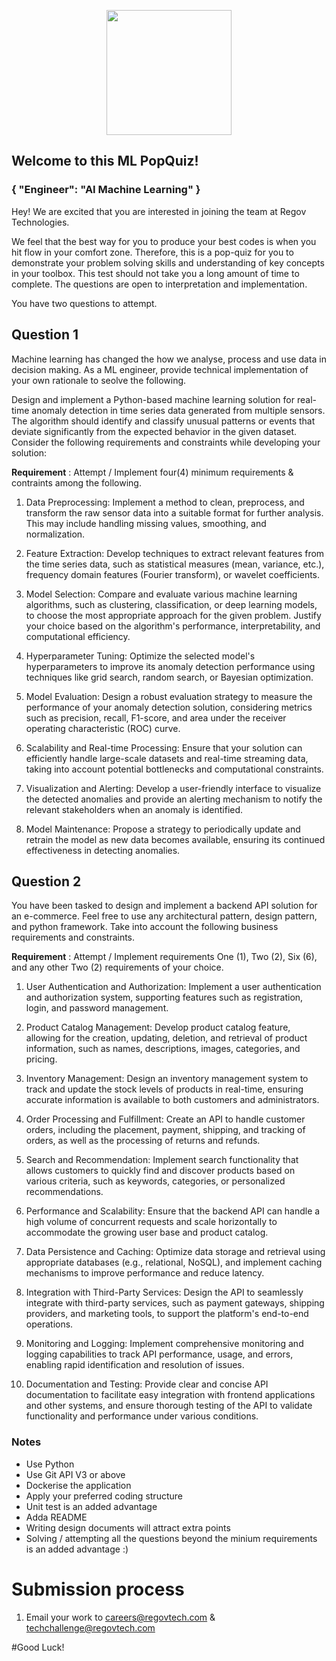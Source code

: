 <p align="center"> 
    <img src="https://regov-store.s3.ap-southeast-1.amazonaws.com/REGOV+Logo_CMYK.png" width="200" >
</p>

## Welcome to this ML PopQuiz!
### { "Engineer": "AI Machine Learning" }

Hey! We are excited that you are interested in joining the team at Regov Technologies.

We feel that the best way for you to produce your best codes is when you hit flow in your comfort zone. Therefore, this is a pop-quiz for you to demonstrate your problem solving skills and understanding of key concepts in your toolbox. This test should not take you a long amount of time to complete. The questions are open to interpretation and implementation.

You have two questions to attempt.

## Question 1

<p> Machine learning has changed the how we analyse, process and use data in decision making. As a ML engineer, provide technical implementation of your own rationale to seolve the following. 
</P>

<p>
Design and implement a Python-based machine learning solution for real-time anomaly detection in time series data generated from multiple sensors. The algorithm should identify and classify unusual patterns or events that deviate significantly from the expected behavior in the given dataset. Consider the following requirements and constraints while developing your solution:

**Requirement** : Attempt / Implement four(4) minimum requirements & contraints among the following.</br>

1. Data Preprocessing: Implement a method to clean, preprocess, and transform the raw sensor data into a suitable format for further analysis. This may include handling missing values, smoothing, and normalization.

2. Feature Extraction: Develop techniques to extract relevant features from the time series data, such as statistical measures (mean, variance, etc.), frequency domain features (Fourier transform), or wavelet coefficients.

3. Model Selection: Compare and evaluate various machine learning algorithms, such as clustering, classification, or deep learning models, to choose the most appropriate approach for the given problem. Justify your choice based on the algorithm's performance, interpretability, and computational efficiency.

4. Hyperparameter Tuning: Optimize the selected model's hyperparameters to improve its anomaly detection performance using techniques like grid search, random search, or Bayesian optimization.

5. Model Evaluation: Design a robust evaluation strategy to measure the performance of your anomaly detection solution, considering metrics such as precision, recall, F1-score, and area under the receiver operating characteristic (ROC) curve.

6. Scalability and Real-time Processing: Ensure that your solution can efficiently handle large-scale datasets and real-time streaming data, taking into account potential bottlenecks and computational constraints.

7. Visualization and Alerting: Develop a user-friendly interface to visualize the detected anomalies and provide an alerting mechanism to notify the relevant stakeholders when an anomaly is identified.

8. Model Maintenance: Propose a strategy to periodically update and retrain the model as new data becomes available, ensuring its continued effectiveness in detecting anomalies.

</p>


## Question 2

<p>
You have been tasked to design and implement a backend API solution for an e-commerce. Feel free to use any architectural pattern, design pattern, and python  framework. Take into account the following business requirements and constraints.
</p>

**Requirement** : Attempt / Implement requirements One (1), Two (2), Six (6), and any other Two (2) requirements  of your choice.<br>

1. User Authentication and Authorization: Implement a user authentication and authorization system, supporting features such as registration, login, and password management.

2. Product Catalog Management: Develop product catalog feature, allowing for the creation, updating, deletion, and retrieval of product information, such as names, descriptions, images, categories, and pricing.

3. Inventory Management: Design an inventory management system to track and update the stock levels of products in real-time, ensuring accurate information is available to both customers and administrators.

4. Order Processing and Fulfillment: Create an API to handle customer orders, including the placement, payment, shipping, and tracking of orders, as well as the processing of returns and refunds.

5. Search and Recommendation: Implement search functionality that allows customers to quickly find and discover products based on various criteria, such as keywords, categories, or personalized recommendations.

6. Performance and Scalability: Ensure that the backend API can handle a high volume of concurrent requests and scale horizontally to accommodate the growing user base and product catalog.

7. Data Persistence and Caching: Optimize data storage and retrieval using appropriate databases (e.g., relational, NoSQL), and implement caching mechanisms to improve performance and reduce latency.

8. Integration with Third-Party Services: Design the API to seamlessly integrate with third-party services, such as payment gateways, shipping providers, and marketing tools, to support the platform's end-to-end operations.

9. Monitoring and Logging: Implement comprehensive monitoring and logging capabilities to track API performance, usage, and errors, enabling rapid identification and resolution of issues.

10. Documentation and Testing: Provide clear and concise API documentation to facilitate easy integration with frontend applications and other systems, and ensure thorough testing of the API to validate functionality and performance under various conditions.

### Notes

- Use Python
- Use Git API V3 or above
- Dockerise the application
- Apply your preferred coding structure
- Unit test is an added advantage
- Adda  README
- Writing design documents will attract extra points
- Solving / attempting all the questions beyond the minium requirements is an added advantage  :)

# Submission process

1. Email your work to careers@regovtech.com & techchallenge@regovtech.com

#Good Luck!
